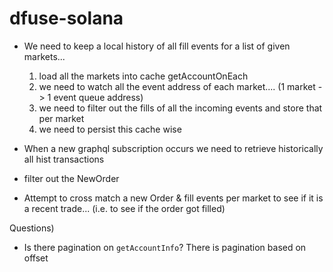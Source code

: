 # dfuse-solana


- We need to keep a local history of all fill events for a list of given markets... 
    1) load all the markets into cache getAccountOnEach
    2) we need to watch all the event address of each market.... (1 market -> 1 event queue address)
    3) we need to filter out the fills of all the incoming events and store that per market
    4) we need to persist this cache wise
    
- When a new  graphql subscription occurs we need to retrieve historically all hist transactions
- filter out the NewOrder
- Attempt to cross match a new Order & fill events per market to see if it is a recent trade... (i.e. to see if the order got filled)


Questions)

- Is there pagination on `getAccountInfo`?
    There is pagination based on offset